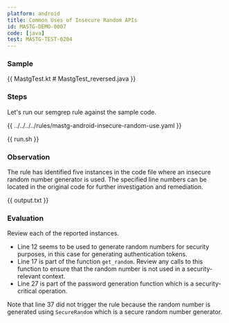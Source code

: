 ```yaml
---
platform: android
title: Common Uses of Insecure Random APIs
id: MASTG-DEMO-0007
code: [java]
test: MASTG-TEST-0204
---
```


### Sample

{{ MastgTest.kt # MastgTest_reversed.java }}

### Steps

Let's run our semgrep rule against the sample code.

{{ ../../../../rules/mastg-android-insecure-random-use.yaml }}

{{ run.sh }}

### Observation

The rule has identified five instances in the code file where an insecure random number generator is used. The specified line numbers can be located in the original code for further investigation and remediation.

{{ output.txt }}

### Evaluation

Review each of the reported instances.

- Line 12 seems to be used to generate random numbers for security purposes, in this case for generating authentication tokens.
- Line 17 is part of the function `get_random`. Review any calls to this function to ensure that the random number is not used in a security-relevant context.
- Line 27 is part of the password generation function which is a security-critical operation.

Note that line 37 did not trigger the rule because the random number is generated using `SecureRandom` which is a secure random number generator.
